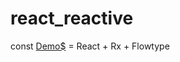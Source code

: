 # react_reactive
const [Demo$](https://szagi3891.github.io/react_reactive/) = React + Rx + Flowtype

